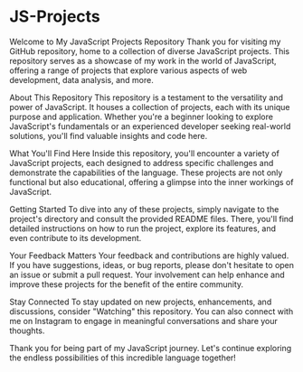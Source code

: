 # JS-Projects

Welcome to My JavaScript Projects Repository
Thank you for visiting my GitHub repository, home to a collection of diverse JavaScript projects. This repository serves as a showcase of my work in the world of JavaScript, offering a range of projects that explore various aspects of web development, data analysis, and more.

About This Repository
This repository is a testament to the versatility and power of JavaScript. It houses a collection of projects, each with its unique purpose and application. Whether you're a beginner looking to explore JavaScript's fundamentals or an experienced developer seeking real-world solutions, you'll find valuable insights and code here.

What You'll Find Here
Inside this repository, you'll encounter a variety of JavaScript projects, each designed to address specific challenges and demonstrate the capabilities of the language. These projects are not only functional but also educational, offering a glimpse into the inner workings of JavaScript.

Getting Started
To dive into any of these projects, simply navigate to the project's directory and consult the provided README files. There, you'll find detailed instructions on how to run the project, explore its features, and even contribute to its development.

Your Feedback Matters
Your feedback and contributions are highly valued. If you have suggestions, ideas, or bug reports, please don't hesitate to open an issue or submit a pull request. Your involvement can help enhance and improve these projects for the benefit of the entire community.

Stay Connected
To stay updated on new projects, enhancements, and discussions, consider "Watching" this repository. You can also connect with me on Instagram  to engage in meaningful conversations and share your thoughts.

Thank you for being part of my JavaScript journey. Let's continue exploring the endless possibilities of this incredible language together!

